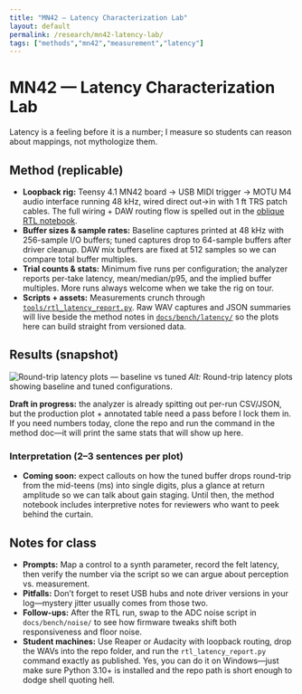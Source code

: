 ```yaml
---
title: "MN42 — Latency Characterization Lab"
layout: default
permalink: /research/mn42-latency-lab/
tags: ["methods","mn42","measurement","latency"]
---
```


# MN42 — Latency Characterization Lab

Latency is a feeling before it is a number; I measure so students can reason about mappings, not mythologize them.

## Method (replicable)
- **Loopback rig:** Teensy 4.1 MN42 board → USB MIDI trigger → MOTU M4 audio interface running 48 kHz, wired direct out→in with 1 ft TRS patch cables. The full wiring + DAW routing flow is spelled out in the [oblique RTL notebook](https://github.com/bseverns/MOARkNOBS-42/blob/main/docs/bench/latency/oblique_rtl.md).
- **Buffer sizes & sample rates:** Baseline captures printed at 48 kHz with 256-sample I/O buffers; tuned captures drop to 64-sample buffers after driver cleanup. DAW mix buffers are fixed at 512 samples so we can compare total buffer multiples.
- **Trial counts & stats:** Minimum five runs per configuration; the analyzer reports per-take latency, mean/median/p95, and the implied buffer multiples. More runs always welcome when we take the rig on tour.
- **Scripts + assets:** Measurements crunch through [`tools/rtl_latency_report.py`](https://github.com/bseverns/MOARkNOBS-42/blob/main/tools/rtl_latency_report.py). Raw WAV captures and JSON summaries will live beside the method notes in [`docs/bench/latency/`](https://github.com/bseverns/MOARkNOBS-42/tree/main/docs/bench/latency/) so the plots here can build straight from versioned data.

## Results (snapshot)
![Round-trip latency plots — baseline vs tuned](/assets/images/mn42-latency-baseline.png "Round-trip latency plots — baseline vs tuned")
*Alt:* Round-trip latency plots showing baseline and tuned configurations.

**Draft in progress:** the analyzer is already spitting out per-run CSV/JSON, but the production plot + annotated table need a pass before I lock them in. If you need numbers today, clone the repo and run the command in the method doc—it will print the same stats that will show up here.

### Interpretation (2–3 sentences per plot)
- **Coming soon:** expect callouts on how the tuned buffer drops round-trip from the mid-teens (ms) into single digits, plus a glance at return amplitude so we can talk about gain staging. Until then, the method notebook includes interpretive notes for reviewers who want to peek behind the curtain.

## Notes for class
- **Prompts:** Map a control to a synth parameter, record the felt latency, then verify the number via the script so we can argue about perception vs. measurement.
- **Pitfalls:** Don’t forget to reset USB hubs and note driver versions in your log—mystery jitter usually comes from those two.
- **Follow-ups:** After the RTL run, swap to the ADC noise script in `docs/bench/noise/` to see how firmware tweaks shift both responsiveness and floor noise.
- **Student machines:** Use Reaper or Audacity with loopback routing, drop the WAVs into the repo folder, and run the `rtl_latency_report.py` command exactly as published. Yes, you can do it on Windows—just make sure Python 3.10+ is installed and the repo path is short enough to dodge shell quoting hell.
